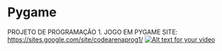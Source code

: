 # Pygame
PROJETO DE PROGRAMAÇÃO 1.
JOGO EM PYGAME
SITE: https://sites.google.com/site/codearenaprog1/
[![Alt text for your video](http://img.youtube.com/vi/0HISrOpnKXs/0.jpg)](http://www.youtube.com/watch?v=0HISrOpnKXs)
